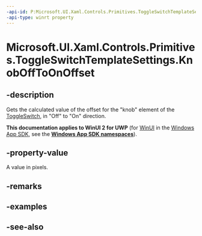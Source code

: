 ```yaml
---
-api-id: P:Microsoft.UI.Xaml.Controls.Primitives.ToggleSwitchTemplateSettings.KnobOffToOnOffset
-api-type: winrt property
---
```


<!-- Property syntax
public double KnobOffToOnOffset { get; }
-->

# Microsoft.UI.Xaml.Controls.Primitives.ToggleSwitchTemplateSettings.KnobOffToOnOffset

## -description
Gets the calculated value of the offset for the "knob" element of the [ToggleSwitch](../microsoft.ui.xaml.controls/toggleswitch.md), in "Off" to "On" direction.

**This documentation applies to WinUI 2 for UWP** (for [WinUI](/windows/apps/winui/winui3/) in the [Windows App SDK](/windows/apps/windows-app-sdk/), see the **[Windows App SDK namespaces](/windows/windows-app-sdk/api/winrt/)**).

## -property-value
A value in pixels.

## -remarks

## -examples

## -see-also
